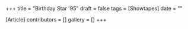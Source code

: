 +++
title = "Birthday Star '95"
draft = false
tags = [Showtapes]
date = ""

[Article]
contributors = []
gallery = []
+++